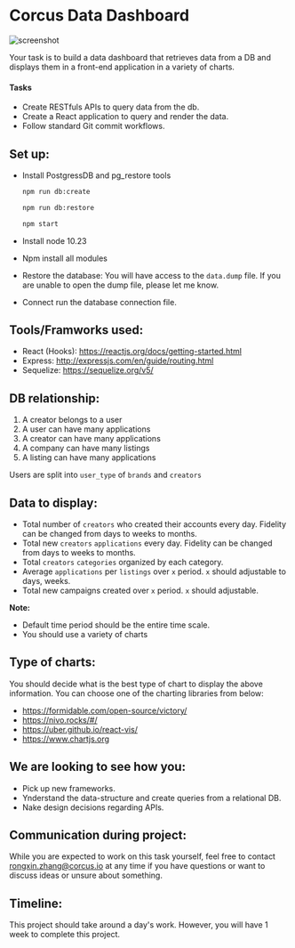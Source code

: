 # Corcus Data Dashboard

![screenshot](http://blogs.ubc.ca/rajdeepdev/files/2021/08/Capture.png)



Your task is to build a data dashboard that retrieves data from a DB and displays them in a front-end application in a variety of charts.

#### Tasks

- Create RESTfuls APIs to query data from the db.
- Create a React application to query and render the data.
- Follow standard Git commit workflows.

## Set up:

- Install PostgressDB and pg_restore tools

  ```sh
  npm run db:create

  npm run db:restore

  npm start
  ```

- Install node 10.23
- Npm install all modules
- Restore the database: You will have access to the `data.dump` file. If you are unable to open the dump file, please let me know.
- Connect run the database connection file.

## Tools/Framworks used:

- React (Hooks): https://reactjs.org/docs/getting-started.html
- Express: http://expressjs.com/en/guide/routing.html
- Sequelize: https://sequelize.org/v5/

## DB relationship:

1. A creator belongs to a user
2. A user can have many applications
3. A creator can have many applications
4. A company can have many listings
5. A listing can have many applications

Users are split into `user_type` of `brands` and `creators`

## Data to display:

- Total number of `creators` who created their accounts every day. Fidelity can be changed from days to weeks to months.
- Total new `creators` `applications` every day. Fidelity can be changed from days to weeks to months.
- Total `creators` `categories` organized by each category.
- Average `applications` per `listings` over `x` period. `x` should adjustable to days, weeks.
- Total new campaigns created over `x` period. `x` should adjustable.

**Note:**

- Default time period should be the entire time scale.
- You should use a variety of charts

## Type of charts:

You should decide what is the best type of chart to display the above information.
You can choose one of the charting libraries from below:

- https://formidable.com/open-source/victory/
- https://nivo.rocks/#/
- https://uber.github.io/react-vis/
- https://www.chartjs.org

## We are looking to see how you:

- Pick up new frameworks.
- Ynderstand the data-structure and create queries from a relational DB.
- Nake design decisions regarding APIs.

## Communication during project:

While you are expected to work on this task yourself, feel free to contact rongxin.zhang@corcus.io at any time if you have questions or want to discuss ideas or unsure about something.

## Timeline:

This project should take around a day's work. However, you will have 1 week to complete this project.
